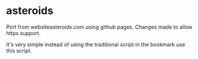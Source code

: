 asteroids
=========

Port from websiteasteroids.com using github pages. Changes made to allow https support.

It's very simple instead of using the traditional script in the bookmark use this script.
